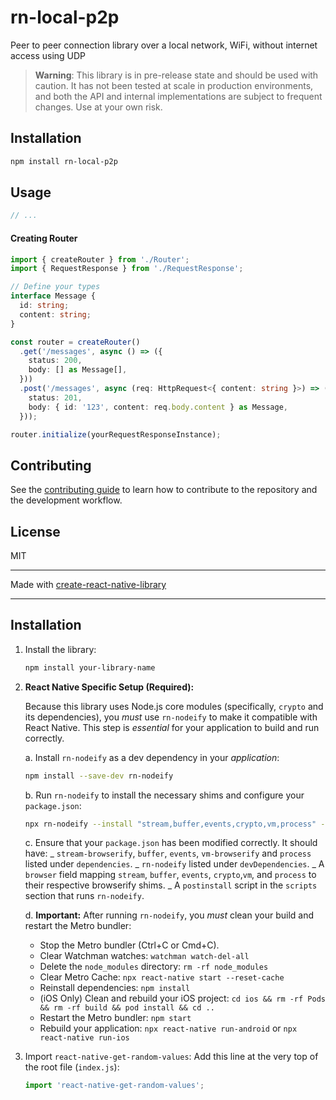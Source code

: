 # rn-local-p2p

Peer to peer connection library over a local network, WiFi, without internet access using UDP

> **Warning**: This library is in pre-release state and should be used with caution. It has not been tested at scale in production environments, and both the API and internal implementations are subject to frequent changes. Use at your own risk.

## Installation

```sh
npm install rn-local-p2p
```

## Usage

```js
// ...
```

#### Creating Router

```ts
import { createRouter } from './Router';
import { RequestResponse } from './RequestResponse';

// Define your types
interface Message {
  id: string;
  content: string;
}

const router = createRouter()
  .get('/messages', async () => ({
    status: 200,
    body: [] as Message[],
  }))
  .post('/messages', async (req: HttpRequest<{ content: string }>) => ({
    status: 201,
    body: { id: '123', content: req.body.content } as Message,
  }));

router.initialize(yourRequestResponseInstance);
```

## Contributing

See the [contributing guide](CONTRIBUTING.md) to learn how to contribute to the repository and the development workflow.

## License

MIT

---

Made with [create-react-native-library](https://github.com/callstack/react-native-builder-bob)

---

## Installation

1.  Install the library:

    ```bash
    npm install your-library-name
    ```

2.  **React Native Specific Setup (Required):**

    Because this library uses Node.js core modules (specifically, `crypto` and its dependencies), you _must_ use `rn-nodeify` to make it compatible with React Native. This step is _essential_ for your application to build and run correctly.

    a. Install `rn-nodeify` as a dev dependency in your _application_:

    ```bash
    npm install --save-dev rn-nodeify
    ```

    b. Run `rn-nodeify` to install the necessary shims and configure your `package.json`:

    ```bash
    npx rn-nodeify --install "stream,buffer,events,crypto,vm,process" --hack
    ```

    c. Ensure that your `package.json` has been modified correctly. It should have:
    _ `stream-browserify`, `buffer`, `events`, `vm-browserify` and `process` listed under `dependencies`.
    _ `rn-nodeify` listed under `devDependencies`.
    _ A `browser` field mapping `stream`, `buffer`, `events`, `crypto`,`vm`, and `process` to their respective browserify shims.
    _ A `postinstall` script in the `scripts` section that runs `rn-nodeify`.

    d. **Important:** After running `rn-nodeify`, you _must_ clean your build and restart the Metro bundler:

    - Stop the Metro bundler (Ctrl+C or Cmd+C).
    - Clear Watchman watches: `watchman watch-del-all`
    - Delete the `node_modules` directory: `rm -rf node_modules`
    - Clear Metro Cache: `npx react-native start --reset-cache`
    - Reinstall dependencies: `npm install`
    - (iOS Only) Clean and rebuild your iOS project: `cd ios && rm -rf Pods && rm -rf build && pod install && cd ..`
    - Restart the Metro bundler: `npm start`
    - Rebuild your application: `npx react-native run-android` or `npx react-native run-ios`

3.  Import `react-native-get-random-values`:
    Add this line at the very top of the root file (`index.js`):
    ```js
    import 'react-native-get-random-values';
    ```
